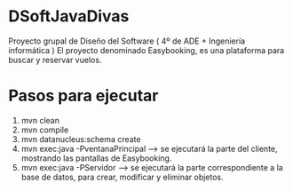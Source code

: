 # DSoftJavaDivas

Proyecto grupal de Diseño del Software ( 4º de ADE + Ingeniería informática ) 
El proyecto denominado Easybooking, es una plataforma para buscar y reservar vuelos. 

# Pasos para ejecutar

1. mvn clean 
2. mvn compile
3. mvn datanucleus:schema create
4. mvn exec:java -PventanaPrincipal --> se ejecutará la parte del cliente, mostrando las pantallas de Easybooking.
5. mvn exec:java -PServidor --> se ejecutará la parte correspondiente a la base de datos, para crear, modificar y eliminar objetos.
